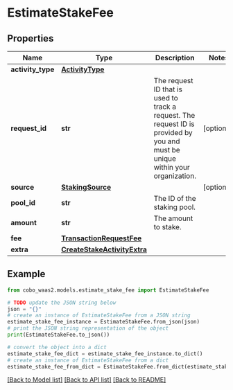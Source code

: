 # EstimateStakeFee


## Properties

Name | Type | Description | Notes
------------ | ------------- | ------------- | -------------
**activity_type** | [**ActivityType**](ActivityType.md) |  | 
**request_id** | **str** | The request ID that is used to track a request. The request ID is provided by you and must be unique within your organization. | [optional] 
**source** | [**StakingSource**](StakingSource.md) |  | [optional] 
**pool_id** | **str** | The ID of the staking pool. | 
**amount** | **str** | The amount to stake. | 
**fee** | [**TransactionRequestFee**](TransactionRequestFee.md) |  | 
**extra** | [**CreateStakeActivityExtra**](CreateStakeActivityExtra.md) |  | 

## Example

```python
from cobo_waas2.models.estimate_stake_fee import EstimateStakeFee

# TODO update the JSON string below
json = "{}"
# create an instance of EstimateStakeFee from a JSON string
estimate_stake_fee_instance = EstimateStakeFee.from_json(json)
# print the JSON string representation of the object
print(EstimateStakeFee.to_json())

# convert the object into a dict
estimate_stake_fee_dict = estimate_stake_fee_instance.to_dict()
# create an instance of EstimateStakeFee from a dict
estimate_stake_fee_from_dict = EstimateStakeFee.from_dict(estimate_stake_fee_dict)
```
[[Back to Model list]](../README.md#documentation-for-models) [[Back to API list]](../README.md#documentation-for-api-endpoints) [[Back to README]](../README.md)


